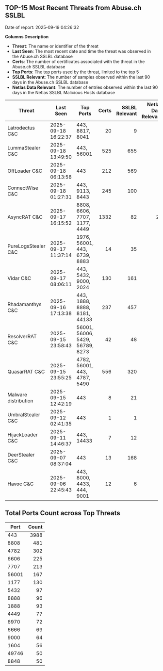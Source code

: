 ## TOP-15 Most Recent Threats from Abuse.ch SSLBL
Date of report: 2025-09-19 04:26:32

**Columns Description**
- **Threat**: The name or identifier of the threat
- **Last Seen**: The most recent date and time the threat was observed in the Abuse.ch SSLBL database
- **Certs**: The number of certificates associated with the threat in the Abuse.ch SSLBL database
- **Top Ports**: The top ports used by the threat, limited to the top 5
- **SSLBL Relevant**: The number of samples observed within the last 90 days in the Abuse.ch SSLBL database
- **Netlas Data Relevant**: The number of entries observed within the last 90 days in the Netlas SSLBL Malicious Hosts database



| Threat                     | Last Seen           | Top Ports          | Certs        | SSLBL Relevant   | Netlas Data Relevant  |
|----------------------------|---------------------|--------------------|-------------:|-----------------:|----------------------:|
| Latrodectus C&C            | 2025-09-18 16:22:37 | 443, 8817, 8041 | 20 | 9 | 0 |
| LummaStealer C&C           | 2025-09-18 13:49:50 | 443, 56001 | 525 | 655 | 4 |
| OffLoader C&C              | 2025-09-18 06:13:58 | 443 | 212 | 569 | 0 |
| ConnectWise C&C            | 2025-09-18 01:27:31 | 443, 9113, 8443 | 245 | 100 | 3 |
| AsyncRAT C&C               | 2025-09-17 16:15:52 | 8808, 6606, 7707, 1177, 4449 | 1332 | 82 | 25 |
| PureLogsStealer C&C        | 2025-09-17 11:37:14 | 1976, 56001, 443, 6739, 8883 | 14 | 35 | 0 |
| Vidar C&C                  | 2025-09-17 08:06:11 | 443, 5432, 9000, 2024 | 130 | 161 | 0 |
| Rhadamanthys C&C           | 2025-09-16 17:13:38 | 443, 1888, 8888, 8181, 44133 | 237 | 457 | 9 |
| ResolverRAT C&C            | 2025-09-15 23:58:43 | 56001, 56006, 5429, 56789, 8273 | 42 | 48 | 0 |
| QuasarRAT C&C              | 2025-09-15 23:55:25 | 4782, 56001, 443, 4787, 5490 | 556 | 320 | 0 |
| Malware distribution       | 2025-09-15 12:42:19 | 443 | 8 | 21 | 0 |
| UmbralStealer C&C          | 2025-09-12 02:41:35 | 443 | 1 | 1 | 0 |
| HijackLoader C&C           | 2025-09-11 14:46:37 | 443, 14433 | 7 | 12 | 0 |
| DeerStealer C&C            | 2025-09-07 08:37:04 | 443 | 13 | 168 | 0 |
| Havoc C&C                  | 2025-09-06 22:45:43 | 443, 8000, 4433, 444, 9001 | 12 | 6 | 0 |

## Total Ports Count across Top Threats
| Port       | Count      |
|------------|-----------:|
| 443 | 3988 |
| 8808 | 481 |
| 4782 | 302 |
| 6606 | 225 |
| 7707 | 213 |
| 56001 | 167 |
| 1177 | 130 |
| 5432 | 97 |
| 8888 | 96 |
| 1888 | 93 |
| 4449 | 77 |
| 6970 | 72 |
| 6666 | 69 |
| 9000 | 64 |
| 1604 | 56 |
| 49746 | 50 |
| 8848 | 50 |